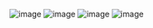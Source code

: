 ![image](https://user-images.githubusercontent.com/26104823/44559882-ddfaf580-a71a-11e8-89c4-cc88f0b5ed8d.png)
![image](https://user-images.githubusercontent.com/26104823/44559884-e05d4f80-a71a-11e8-95a3-91c7e0765a2f.png)
![image](https://user-images.githubusercontent.com/26104823/44559891-e5ba9a00-a71a-11e8-9c00-d7aac8fe1173.png)
![image](https://user-images.githubusercontent.com/26104823/44559893-e81cf400-a71a-11e8-84d7-b4ce599cb12c.png)
